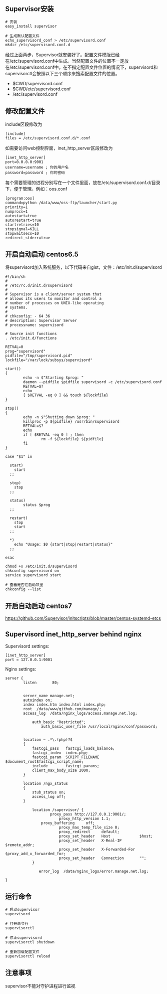 ## Supervisor安装

```shell
# 安装
easy_install supervisor

# 生成默认配置文件
echo_supervisord_conf > /etc/supervisord.conf
mkdir /etc/supervisord.conf.d
```


经过上面两步，Supervisor就安装好了。配置文件模版已经在/etc/supervisord.conf中生成。当然配置文件的位置不一定放在/etc/supervisord.conf中。在不指定配置文件位置的情况下，supervisord和supervisorctl会按照以下三个顺序来搜索配置文件的位置。

- $CWD/supervisord.conf
- $CWD/etc/supervisord.conf
- /etc/supervisord.conf

## 修改配置文件

include区段修改为

```
[include]
files = /etc/supervisord.conf.d/*.conf
```

如需要访问web控制界面，inet_http_server区段修改为

```
[inet_http_server]
port=0.0.0.0:9001
username=username ; 你的用户名
password=password ; 你的密码
```

每个需要管理的进程分别写在一个文件里面，放在/etc/supervisord.conf.d/目录下，便于管理。例如：oos.conf

```
[program:oos]
command=python /data/www/oss-ftp/launcher/start.py
priority=1
numprocs=1
autostart=true
autorestart=true
startretries=10
stopsignal=KILL
stopwaitsecs=10
redirect_stderr=true
```

## 开启自动启动 centos6.5

将supervisord加入系统服务，以下代码来自gist，文件：/etc/init.d/supervisord

```
#!/bin/sh
#
# /etc/rc.d/init.d/supervisord
#
# Supervisor is a client/server system that
# allows its users to monitor and control a
# number of processes on UNIX-like operating
# systems.
#
# chkconfig: - 64 36
# description: Supervisor Server
# processname: supervisord

# Source init functions
. /etc/init.d/functions

RETVAL=0
prog="supervisord"
pidfile="/tmp/supervisord.pid"
lockfile="/var/lock/subsys/supervisord"

start()
{
        echo -n $"Starting $prog: "
        daemon --pidfile $pidfile supervisord -c /etc/supervisord.conf
        RETVAL=$?
        echo
        [ $RETVAL -eq 0 ] && touch ${lockfile}
}

stop()
{
        echo -n $"Shutting down $prog: "
        killproc -p ${pidfile} /usr/bin/supervisord
        RETVAL=$?
        echo
        if [ $RETVAL -eq 0 ] ; then
                rm -f ${lockfile} ${pidfile}
        fi
}

case "$1" in

  start)
    start
  ;;

  stop)
    stop
  ;;

  status)
        status $prog
  ;;

  restart)
    stop
    start
  ;;

  *)
    echo "Usage: $0 {start|stop|restart|status}"
  ;;

esac
```

```
chmod +x /etc/init.d/supervisord
chkconfig supervisord on
service supervisord start

# 查看是否在启动项里
chkconfig --list
```

## 开启自动启动 centos7

https://github.com/Supervisor/initscripts/blob/master/centos-systemd-etcs

## Supervisord inet_http_server behind nginx

Supervisord settings:

```
[inet_http_server]
port = 127.0.0.1:9001
```

Nginx settings:
```
server {
		listen       80;
	

		server_name manage.net;
		autoindex on;
		index index.htm index.html index.php;
		root  /data/www/github.com/manage/;
		access_log  /data/nginx_logs/access.manage.net.log;
		
	        auth_basic "Restricted";
       	        auth_basic_user_file /usr/local/nginx/conf/password;
		

		location ~ .*\.(php)?$
		{
			fastcgi_pass   fastcgi_loads_balance;
			fastcgi_index  index.php;
			fastcgi_param  SCRIPT_FILENAME   $document_root$fastcgi_script_name;
			include        fastcgi_params;
			client_max_body_size 200m;
		}
	
		location /ngx_status
		{
			stub_status on;
			access_log off;
		}
		
	        location /supervisor/ {
	                proxy_pass http://127.0.0.1:9001/;
                        proxy_http_version 1.1;
		        proxy_buffering     off;
                        proxy_max_temp_file_size 0;
                        proxy_redirect     default;
                        proxy_set_header   Host             $host;
                        proxy_set_header   X-Real-IP        $remote_addr;
                        proxy_set_header   X-Forwarded-For  $proxy_add_x_forwarded_for;
                        proxy_set_header   Connection       "";
	        }

               error_log  /data/nginx_logs/error.manage.net.log;

}
```

## 运行命令


```
# 启动supervisor
supervisord

# 打开命令行
supervisorctl

# 停止supervisord     
supervisorctl shutdown

# 重新加载配置文件
supervisorctl reload
```

## 注意事项
supervisor不能对守护进程进行监视
